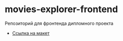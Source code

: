 # movies-explorer-frontend
Репозиторий для фронтенда дипломного проекта

* [Ссылка на макет](https://docviewer.yandex.ru/view/1499254867/?*=6b7VP3phd9cfnwkXyfFqjuVZlsF7InVybCI6InlhLWRpc2s6Ly8vZGlzay9EaXBsb21hIFZhbGVyaWEgR2xhenVub3ZhLnppcCIsInRpdGxlIjoiRGlwbG9tYSBWYWxlcmlhIEdsYXp1bm92YS56aXAiLCJub2lmcmFtZSI6ZmFsc2UsInVpZCI6IjE0OTkyNTQ4NjciLCJ0cyI6MTY2NDcyNzkzMzcwNiwieXUiOiIzMzYxODk1NDQxNjQ4NDgyNTg1In0%3D)


